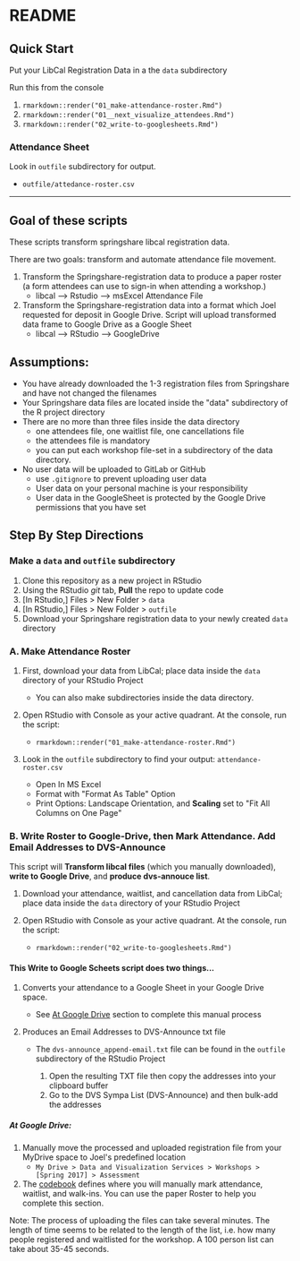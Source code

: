 # README


## Quick Start

Put your LibCal Registration Data in a the `data` subdirectory

Run this from the console
1. `rmarkdown::render("01_make-attendance-roster.Rmd")`
1. `rmarkdown::render("01__next_visualize_attendees.Rmd")`
1. `rmarkdown::render("02_write-to-googlesheets.Rmd")`

### Attendance Sheet

Look in `outfile` subdirectory for output.

- `outfile/attedance-roster.csv`

---

## Goal of these scripts

These scripts transform springshare libcal registration data.

There are two goals: transform and automate attendance file movement.

1. Transform the Springshare-registration data to produce a paper roster (a form attendees can use to sign-in when attending a workshop.)
    - libcal --> Rstudio --> msExcel Attendance File
2. Transform the Springshare-registration data into a format which Joel requested for deposit in Google Drive.  Script will upload transformed data frame to Google Drive as a Google Sheet
    - libcal --> RStudio --> GoogleDrive

## Assumptions:

- You have already downloaded the 1-3 registration files from Springshare and have not changed the filenames
- Your Springshare data files are located inside the "data" subdirectory of the R project directory
- There are no more than three files inside the data directory
    - one attendees file, one waitlist file, one cancellations file
    - the attendees file is mandatory
    - you can put each workshop file-set in a subdirectory of the data directory.  
- No user data will be uploaded to GitLab or GitHub
    - use `.gitignore` to prevent uploading user data
    - User data on your personal machine is your responsibility
    - User data in the GoogleSheet is protected by the Google Drive permissions that you have set


## Step By Step Directions

### Make a `data` and `outfile` subdirectory 

1. Clone this repository as a new project in RStudio
1. Using the RStudio *git* tab, **Pull** the repo to update code
1. [In RStudio,] Files > New Folder > `data`
1. [In RStudio,] Files > New Folder > `outfile`
1. Download your Springshare registration data to your newly created `data` directory

### A. Make Attendance Roster

1. First, download your data from LibCal; place data inside the `data` directory of your RStudio Project 
    
    - You can also make subdirectories inside the data directory.
        
1. Open RStudio with Console as your active quadrant.  At the console, run the script:

    - `rmarkdown::render("01_make-attendance-roster.Rmd")`
    
1. Look in the `outfile` subdirectory to find your output:  `attendance-roster.csv`

    - Open In MS Excel
    - Format with "Format As Table" Option
    - Print Options:  Landscape Orientation, and **Scaling** set to "Fit All Columns on One Page"

### B. Write Roster to Google-Drive, then Mark Attendance.  Add Email Addresses to DVS-Announce

This script will **Transform libcal files** (which you manually downloaded), **write to Google Drive**, and **produce dvs-annouce list**.

1. Download your attendance, waitlist, and cancellation data from LibCal; place data inside the `data` directory of your RStudio Project 
        
1. Open RStudio with Console as your active quadrant.  At the console, run the script: 

    - `rmarkdown::render("02_write-to-googlesheets.Rmd")`



#### This Write to Google Scheets script does two things...

1. Converts your attendance to a Google Sheet in your Google Drive space.  

    - See [At Google Drive](#at-google-drive) section to complete this manual process
        
1. Produces an Email Addresses to DVS-Announce txt file

    - The `dvs-announce_append-email.txt` file can be found in the `outfile` subdirectory of the RStudio Project
    
        1. Open the resulting TXT file then copy the addresses into your clipboard buffer
        1. Go to the DVS Sympa List (DVS-Announce) and then bulk-add the addresses
        
##### At Google Drive:
1. Manually move the processed and uploaded registration file from your MyDrive space to Joel's predefined location
    - `My Drive > Data and Visualization Services > Workshops > [Spring 2017] > Assessment`
1. The [codebook](https://docs.google.com/document/d/1MzJVkMQhAespElJ-JPT8PotqGPmZesk7FbvVTNv5Fo8/edit) defines where you will manually mark attendance, waitlist, and walk-ins.  You can use the paper Roster to help you complete this section.  

Note: The process of uploading the files can take several minutes.  The length of time seems to be related to the length of the list, i.e. how many people registered and waitlisted for the workshop.  A 100 person list can take about 35-45 seconds.  

